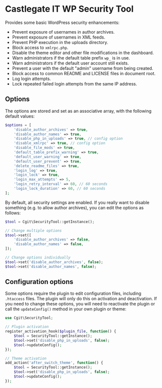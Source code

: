 # Castlegate IT WP Security Tool #

Provides some basic WordPress security enhancements:

*   Prevent exposure of usernames in author archives.
*   Prevent exposure of usernames in XML feeds.
*   Prevent PHP execution in the uploads directory.
*   Block access to `xmlrpc.php`.
*   Disable the theme editor and other file modifications in the dashboard.
*   Warn administrators if the default table prefix `wp_` is in use.
*   Warn administrators if the default user account still exists.
*   Prevent a user with the default "admin" username from being created.
*   Block access to common README and LICENSE files in document root.
*   Log login attempts.
*   Lock repeated failed login attempts from the same IP address.

## Options ##

The options are stored and set as an associative array, with the following default values:

~~~ php
$options = [
    'disable_author_archives' => true,
    'disable_author_names' => true,
    'disable_php_in_uploads' => true, // config option
    'disable_xmlrpc' => true, // config option
    'disable_file_mods' => true,
    'default_table_prefix_warning' => true,
    'default_user_warning' => true,
    'default_user_prevent' => true,
    'delete_readme_files' => true,
    'login_log' => true,
    'login_lock' => true,
    'login_max_attempts' => 5,
    'login_retry_interval' => 60, // 60 seconds
    'login_lock_duration' => 60, // 60 seconds
];
~~~

By default, all security settings are enabled. If you really want to disable something (e.g. to allow author archives), you can edit the options as follows:

~~~ php
$tool = Cgit\SecurityTool::getInstance();

// Change multiple options
$tool->set([
    'disable_author_archives' => false,
    'disable_author_names' => false,
]);

// Change options individually
$tool->set('disable_author_archives', false);
$tool->set('disable_author_names', false);
~~~

## Configuration options ##

Some options require the plugin to edit configuration files, including `.htaccess` files. The plugin will only do this on activation and deactivation. If you need to change these options, you will need to reactivate the plugin or call the `updateConfig()` method in your own plugin or theme:

~~~ php
use Cgit\SecurityTool;

// Plugin activation
register_activation_hook($plugin_file, function() {
    $tool = SecurityTool::getInstance();
    $tool->set('disable_php_in_uploads', false);
    $tool->updateConfig();
});

// Theme activation
add_action('after_switch_theme', function() {
    $tool = SecurityTool::getInstance();
    $tool->set('disable_php_in_uploads', false);
    $tool->updateConfig();
});
~~~
